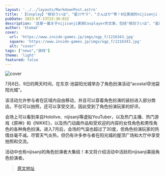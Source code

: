 ```yaml
---
layout: '../../layouts/MarkdownPost.astro'
title: '【Cosplay】"相羽ういは"、"星川サラ"、"さんばか"等！6位美丽的nijisanji Cosplayer【25张照片】'
pubDate: 2023-07-23T23:30:03Z
description: '这是一篇关于nijisanji美丽Cosplayer的文章，包括"相羽ういは"、"星川サラ"、"さんばか"等人的Cosplay照片。'
author: '《tama》'
cover:
  url: 'https://www.inside-games.jp/imgs/ogp_f/1216343.jpg'
  square: 'https://www.inside-games.jp/imgs/ogp_f/1216343.jpg'
  alt: "cover"
tags: ["news","游戏"]
theme: 'light'
featured: false
---
```


![cover](https://www.inside-games.jp/imgs/ogp_f/1216343.jpg)

7月8日、9日的两天时间，在东京·池袋阳光城举办了角色扮演活动“acosta!@池袋阳光城”。

该活动允许参与者在区域内自由移动，并且可以穿着角色扮演的装扮进入部分商店。不仅可以拍照，还可以享受交流，因此受到了角色扮演玩家的好评。

会场上可以看到来自Hololive、nijisanji等虚拟YouTuber，以及热门主播、热门游戏《原神》和《NIKKE》，以及热门动画作品和受欢迎的内容的女性角色和男性角色的各种角色扮演。进入7月后，会场的气温也超过了30度，但角色扮演玩家的热情丝毫不减。尽管天气炎热，但仍有许多参与者在阳光城的屋顶广场和大厅中享受拍照和交流。

活动中也有nijisanji的角色扮演者大集结！本文将介绍活动中活跃的nijisanji美丽角色扮演者。

>[原文地址](https://www.inside-games.jp/article/2023/07/24/147353.html)  